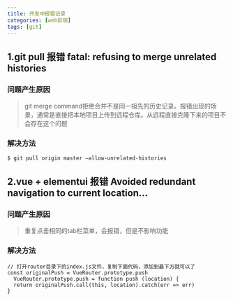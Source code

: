 ```yaml
---
title: 开发中报错记录
categories: [web前端]
tags: [git]
---
```


## 1.git pull 报错 fatal: refusing to merge unrelated histories

### 问题产生原因
> git merge command拒绝合并不是同一祖先的历史记录。报错出现的场景，通常是直接把本地项目上传到远程仓库。从远程直接克隆下来的项目不会存在这个问题

### 解决方法
```
$ git pull origin master –allow-unrelated-histories
```

<!--more-->

## 2.vue + elementui 报错 Avoided redundant navigation to current location...

### 问题产生原因
> 重复点击相同的tab栏菜单，会报错，但是不影响功能

### 解决方法
```
// 打开router目录下的index.js文件，复制下面代码，添加到最下方就可以了
const originalPush = VueRouter.prototype.push
  VueRouter.prototype.push = function push (location) {
  return originalPush.call(this, location).catch(err => err)
}
```
